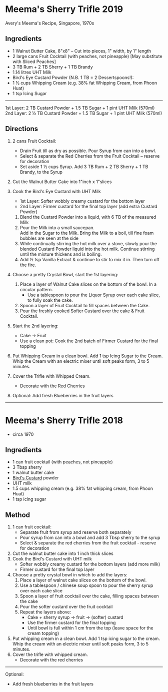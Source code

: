 # Meema's Sherry Trifle 2019

Avery's Meema's Recipe, Singapore, 1970s

## Ingredients

* 1 Walnut Butter Cake, 8"x8" – Cut into pieces, 1" width, by 1" length
* 2 large cans Fruit Cocktail (with peaches, not pineapple) [May substitute with Sliced Peaches]
* 3 TB Rum + 2 TB Sherry + 1 TB Brandy
* 1.14 litres UHT Milk
* Bird's Eye Custard Powder (N.B. 1 TB = 2 Dessertspoons!):
* 1 ½ cups Whipping Cream (e.g. 38% fat Whipping Cream, from Phoon Huat)
* 1 tsp Icing Sugar

---

1st Layer:  2 TB Custard Powder + 1.5 TB Sugar + 1 pint UHT Milk (570ml)
2nd Layer: 2 ½ TB Custard Powder + 1.5 TB Sugar + 1 pint UHT Milk (570ml)

## Directions

1. 2 cans Fruit Cocktail:
    * Drain Fruit till as dry as possible. Pour Syrup from can into a bowl.
    * Select & separate the Red Cherries from the Fruit Cocktail – reserve for decoration
    * Set aside 1 ½ cups Syrup. Add 3 TB Rum + 2 TB Sherry + 1 TB Brandy, to the Syrup

2. Cut the Walnut Butter Cake into 1"inch x 1"slices

3. Cook the Bird's Eye Custard with UHT Milk
    * 1st Layer: Softer wobbly creamy custard for the bottom layer
    * 2nd Layer: Firmer custard for the final top layer (add extra Custard Powder)

    1. Blend the Custard Powder into a liquid, with 6 TB of the measured Milk
    2. Pour the Milk into a small saucepan.  
       Add in the Sugar to the Milk.
       Bring the Milk to a boil, till fine foam bubbles are seen at the side
    3. While continually stirring the hot milk over a stove, slowly pour the blended Custard Powder
       liquid into the hot milk. Continue stirring until the mixture thickens and is boiling.
    4. Add ½ tsp Vanilla Extract & continue to stir to mix it in. Then turn off the fire.
4. Choose a pretty Crystal Bowl, start the 1st layering:
    1. Place a layer of Walnut Cake slices on the bottom of the bowl. In a circular pattern.
        * Use a tablespoon to pour the Liquor Syrup over each cake slice, to fully soak the cake.
    2. Spoon a layer of Fruit Cocktail to fill spaces between the Cake.
    3. Pour the freshly cooked Softer Custard over the cake & Fruit Cocktail.
5. Start the 2nd layering:
    * Cake -> Fruit
    * Use a clean pot: Cook the 2nd batch of Firmer Custard for the final topping
6. Put Whipping Cream in a clean bowl.
   Add 1 tsp Icing Sugar to the Cream.
   Whip the Cream with an electric mixer until soft peaks form, 3 to 5 minutes.

7. Cover the Trifle with Whipped Cream.
    * Decorate with the Red Cherries

8. Optional:  Add fresh Blueberries in the fruit layers

---

# Meema's Sherry Trifle 2018

* circa 1970

## Ingredients

* 1 can fruit cocktail (with peaches, not pineapple)
* 3 Tbsp sherry
* 1 walnut butter cake
* [Bird's Custard](https://en.wikipedia.org/wiki/Bird's_Custard) powder
* UHT milk
* 1.5 cups whipping cream (e.g. 38% fat whipping cream, from Phoon Huat)
* 1 tsp icing sugar

## Method

1. 1 can fruit cocktail:
    * Separate fruit from syrup and reserve both separately
    * Pour syrup from can into a bowl and add 3 Tbsp sherry to the syrup
    * Select & separate the red cherries from the fruit cocktail - reserve for decoration
2. Cut the walnut butter cake into 1 inch thick slices
3. Cook the Bird's Custard with UHT milk
    * Softer wobbly creamy custard for the bottom layers (add more milk)
    * Firmer custard for the final top layer
4. Choose a pretty crystal bowl in which to add the layers:
    1. Place a layer of walnut cake slices on the bottom of the bowl.
    2. Use a tablespoon / chinese soup spoon to pour the sherry syrup over each cake slice
    3. Spoon a layer of fruit cocktail over the cake, filling spaces between the cake
    4. Pour the softer custard over the fruit cocktail
    5. Repeat the layers above:
        * Cake + sherry syrup -> fruit -> (softer) custard
        * Use the firmer custard for the final topping
        * Until bowl is full within 1 cm from the top (leave space for the cream topping)
5. Put whipping cream in a clean bowl.
   Add 1 tsp icing sugar to the cream.
   Whip the cream with an electric mixer until soft peaks form, 3 to 5 minutes.
6. Cover the trifle with whipped cream.
    * Decorate with the red cherries

---

Optional:

* Add fresh blueberries in the fruit layers
